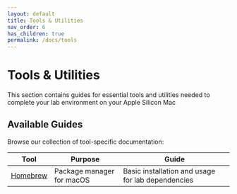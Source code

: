 ```yaml
---
layout: default
title: Tools & Utilities
nav_order: 6
has_children: true
permalink: /docs/tools
---
```


# Tools & Utilities
This section contains guides for essential tools and utilities needed to complete your lab environment on your Apple Silicon Mac

## Available Guides

Browse our collection of tool-specific documentation:

| Tool | Purpose | Guide |
|------|---------|-------|
| [Homebrew](./homebrew) | Package manager for macOS | Basic installation and usage for lab dependencies |
